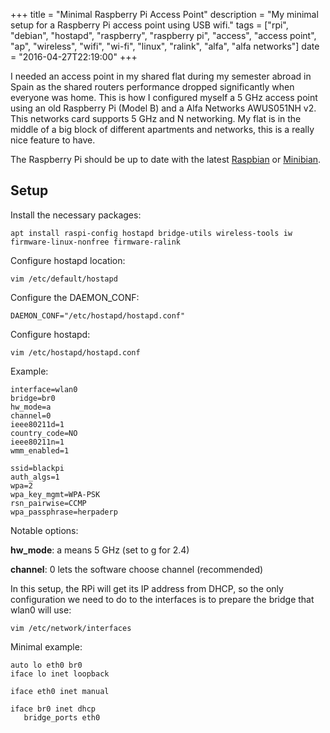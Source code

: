 +++
title = "Minimal Raspberry Pi Access Point"
description = "My minimal setup for a Raspberry Pi access point using USB wifi."
tags = ["rpi", "debian", "hostapd", "raspberry", "raspberry pi", "access", "access point", "ap", "wireless", "wifi", "wi-fi", "linux", "ralink", "alfa", "alfa networks"]
date = "2016-04-27T22:19:00"
+++



I needed an access point in my shared flat during my semester abroad in Spain as the shared routers performance dropped significantly when everyone was home. This is how I configured myself a 5 GHz access point using an old Raspberry Pi (Model B) and a Alfa Networks AWUS051NH v2. This networks card supports 5 GHz and N networking. My flat is in the middle of a big block of different apartments and networks, this is a really nice feature to have.

The Raspberry Pi should be up to date with the latest [Raspbian](https://www.raspbian.org) or [Minibian](https://minibianpi.wordpress.com).

## Setup

Install the necessary packages:

    apt install raspi-config hostapd bridge-utils wireless-tools iw firmware-linux-nonfree firmware-ralink

Configure hostapd location:

    vim /etc/default/hostapd

Configure the DAEMON_CONF:

    DAEMON_CONF="/etc/hostapd/hostapd.conf"

Configure hostapd:

    vim /etc/hostapd/hostapd.conf

Example:

    interface=wlan0
    bridge=br0
    hw_mode=a
    channel=0
    ieee80211d=1
    country_code=NO
    ieee80211n=1
    wmm_enabled=1

    ssid=blackpi
    auth_algs=1
    wpa=2
    wpa_key_mgmt=WPA-PSK
    rsn_pairwise=CCMP
    wpa_passphrase=herpaderp

Notable options:

**hw_mode**: a means 5 GHz (set to g for 2.4)

**channel**: 0 lets the software choose channel (recommended)

In this setup, the RPi will get its IP address from DHCP, so the only configuration we need to do to the interfaces is to prepare the bridge that wlan0 will use:

    vim /etc/network/interfaces

Minimal example:

    auto lo eth0 br0
    iface lo inet loopback

    iface eth0 inet manual

    iface br0 inet dhcp
       bridge_ports eth0
